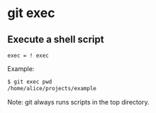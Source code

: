 # git exec

## Execute a shell script

```gitconfig
exec = ! exec
```

Example:

```sh
$ git exec pwd
/home/alice/projects/example
```

Note: git always runs scripts in the top directory.
